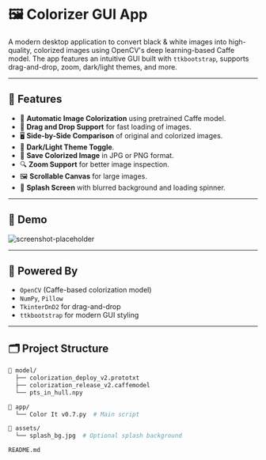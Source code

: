 # 🖼️ Colorizer GUI App

A modern desktop application to convert black & white images into high-quality, colorized images using OpenCV's deep learning-based Caffe model. The app features an intuitive GUI built with `ttkbootstrap`, supports drag-and-drop, zoom, dark/light themes, and more.

---

## 🚀 Features

- 🎨 **Automatic Image Colorization** using pretrained Caffe model.
- 🧲 **Drag and Drop Support** for fast loading of images.
- 🖥️ **Side-by-Side Comparison** of original and colorized images.
- 🌙 **Dark/Light Theme Toggle**.
- 💾 **Save Colorized Image** in JPG or PNG format.
- 🔍 **Zoom Support** for better image inspection.
- 🖼️ **Scrollable Canvas** for large images.
- 🧊 **Splash Screen** with blurred background and loading spinner.

---

## 📸 Demo

![screenshot-placeholder](demo.png) 

---

## 🧠 Powered By

- `OpenCV` (Caffe-based colorization model)
- `NumPy`, `Pillow`
- `TkinterDnD2` for drag-and-drop
- `ttkbootstrap` for modern GUI styling

---

## 🗂️ Project Structure

```bash
📁 model/
  ├── colorization_deploy_v2.prototxt
  ├── colorization_release_v2.caffemodel
  └── pts_in_hull.npy

📁 app/
  └── Color It v0.7.py  # Main script

📁 assets/
  └── splash_bg.jpg  # Optional splash background

README.md
